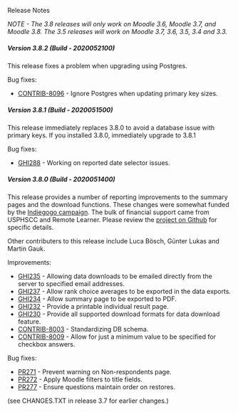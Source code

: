 Release Notes

_NOTE - The 3.8 releases will only work on Moodle 3.6, Moodle 3.7, and Moodle 3.8.
The 3.5 releases will work on Moodle 3.7, 3.6, 3.5, 3.4 and 3.3._

##### Version 3.8.2 (Build - 2020052100)
This release fixes a problem when upgrading using Postgres.

Bug fixes:

* [CONTRIB-8096](https://tracker.moodle.org/browse/CONTRIB-8096) - Ignore Postgres when updating primary key sizes.

##### Version 3.8.1 (Build - 2020051500)
This release immediately replaces 3.8.0 to avoid a database issue with primary keys. If you installed 3.8.0, immediately
upgrade to 3.8.1

Bug fixes:

* [GHI288](https://github.com/PoetOS/moodle-mod_questionnaire/issues/288) - Working on reported date selector issues.

##### Version 3.8.0 (Build - 2020051400)
This release provides a number of reporting improvements to the summary pages and the download functions. These
changes were somewhat funded by the [Indiegogo campaign](https://www.indiegogo.com/projects/add-better-reporting-to-moodle-questionnaire/x/19609728#/).
The bulk of financial support came from USPHSCC and Remote Learner. Please review the
[project on Github](https://github.com/PoetOS/moodle-mod_questionnaire/projects/2) for specific details.

Other contributers to this release include Luca Bösch, Günter Lukas and Martin Gauk.

Improvements:

* [GHI235](https://github.com/PoetOS/moodle-mod_questionnaire/issues/235) - Allowing data downloads to be emailed
directly from the server to specified email addresses.
* [GHI237](https://github.com/PoetOS/moodle-mod_questionnaire/issues/237) - Allow rank choice averages to be
exported in the data exports.
* [GHI234](https://github.com/PoetOS/moodle-mod_questionnaire/issues/234) - Allow summary page to be exported to PDF.
* [GHI232](https://github.com/PoetOS/moodle-mod_questionnaire/issues/232) - Provide a printable individual result
page.
* [GHI230](https://github.com/PoetOS/moodle-mod_questionnaire/issues/230) - Provide all supported download formats
for data download feature.
* [CONTRIB-8003](https://tracker.moodle.org/browse/CONTRIB-8003) - Standardizing DB schema.
* [CONTRIB-8009](https://tracker.moodle.org/browse/CONTRIB-8009) - Allow for just a minimum value to be specified for checkbox answers.

Bug fixes:

* [PR271](https://github.com/PoetOS/moodle-mod_questionnaire/pull/271) - Prevent warning on Non-respondents page.
* [PR272](https://github.com/PoetOS/moodle-mod_questionnaire/pull/273) - Apply Moodle filters to title fields.
* [PR277](https://github.com/PoetOS/moodle-mod_questionnaire/pull/277) - Ensure questions maintain order on restores.

(see CHANGES.TXT in release 3.7 for earlier changes.)
